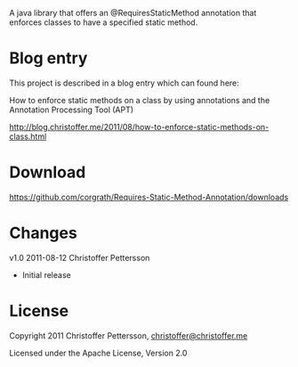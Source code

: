A java library that offers an @RequiresStaticMethod annotation that enforces classes to have a specified static method.

Blog entry
=========================================================================

This project is described in a blog entry which can found here:

How to enforce static methods on a class by using annotations and the Annotation Processing Tool (APT) 

http://blog.christoffer.me/2011/08/how-to-enforce-static-methods-on-class.html


Download
========================================

https://github.com/corgrath/Requires-Static-Method-Annotation/downloads


Changes
=========================================================================

v1.0 2011-08-12 Christoffer Pettersson

 * Initial release


License
=========================================================================

Copyright 2011 Christoffer Pettersson, christoffer@christoffer.me

Licensed under the Apache License, Version 2.0